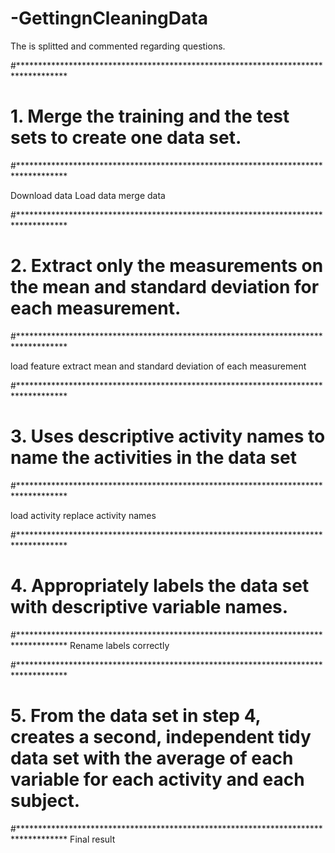 # -GettingnCleaningData

The is splitted and commented regarding questions.


#***********************************************************************************
# 1. Merge the training and the test sets to create one data set.
#***********************************************************************************

Download data
Load data
merge data


#***********************************************************************************
# 2. Extract only the measurements on the mean and standard deviation for each measurement. 
#***********************************************************************************

load feature 
extract mean and standard deviation of each measurement

#***********************************************************************************
# 3. Uses descriptive activity names to name the activities in the data set
#***********************************************************************************

load activity
replace activity names

#***********************************************************************************
# 4. Appropriately labels the data set with descriptive variable names.
#***********************************************************************************
Rename labels correctly

#***********************************************************************************
# 5. From the data set in step 4, creates a second, independent tidy data set with the average of each variable for each activity and each subject.
#***********************************************************************************
Final result
